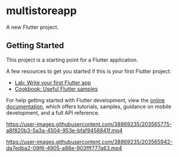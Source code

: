 # multistoreapp

A new Flutter project.

## Getting Started

This project is a starting point for a Flutter application.

A few resources to get you started if this is your first Flutter project:

- [Lab: Write your first Flutter app](https://docs.flutter.dev/get-started/codelab)
- [Cookbook: Useful Flutter samples](https://docs.flutter.dev/cookbook)

For help getting started with Flutter development, view the
[online documentation](https://docs.flutter.dev/), which offers tutorials,
samples, guidance on mobile development, and a full API reference.






https://user-images.githubusercontent.com/38869235/203565775-a8f820b3-5a3a-4504-953e-bfaf9458841f.mp4



https://user-images.githubusercontent.com/38869235/203565942-da7edba2-09f6-4905-a88e-903fff777a63.mp4





